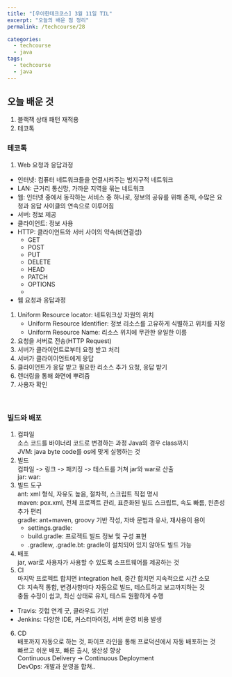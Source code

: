 ```yaml
---
title: "[우아한테크코스] 3월 11일 TIL"
excerpt: "오늘의 배운 점 정리"
permalink: /techcourse/28

categories:
  - techcourse
  - java
tags:
  - techcourse
  - java
---  
```

## 오늘 배운 것
1. 블랙잭 상태 패턴 재적용  
2. 테코톡  

### 테코톡  
1. Web 요청과 응답과정  
- 인터넷: 컴퓨터 네트워크들을 연결시켜주는 범지구적 네트워크  
- LAN: 근거리 통신망, 가까운 지역을 묶는 네트워크  
- 웹: 인터넷 중에서 동작하는 서비스 중 하나로, 정보의 공유를 위해 존재, 수많은 요청과 응답 사이클의 연속으로 이루어짐  
- 서버: 정보 제공  
- 클라이언트: 정보 사용  
- HTTP: 클라이언트와 서버 사이의 약속(비연결성)  
    - GET
    - POST
    - PUT
    - DELETE
    - HEAD
    - PATCH
    - OPTIONS
    - 
- 웹 요청과 응답과정  
1. Uniform Resource locator: 네트워크상 자원의 위치  
    - Uniform Resource Identifier: 정보 리소스를 고유하게 식별하고 위치를 지정   
    - Uniform Resource Name: 리소스 위치에 무관한 유일한 이름  
2. 요청을 서버로 전송(HTTP Request)  
3. 서버가 클라이언트로부터 요청 받고 처리  
4. 서버가 클라이이언트에게 응답  
5. 클라이언트가 응답 받고 필요한 리소스 추가 요청, 응답 받기  
6. 렌더링을 통해 화면에 뿌려줌  
7. 사용자 확인  
<br>  

### 빌드와 배포  
1. 컴파일  
소스 코드를 바이너리 코드로 변경하는 과정 Java의 경우 class까지  
JVM: java byte code를 os에 맞게 실행하는 것  
2. 빌드  
컴파일 -> 링크 -> 패키징 -> 테스트를 거쳐 jar와 war로 산출  
jar: 
war: 
3. 빌드 도구  
ant: xml 형식, 자유도 높음, 절차적, 스크립트 직접 명시  
maven: pox.xml, 전체 프로젝트 관리, 표준화된 빌드 스크립트, 속도 빠름, 읜존성 추가 편리  
gradle: ant+maven, groovy 기반 작성, 자바 문법과 유사, 재사용이 용이  
    - settings.gradle: 
    - build.gradle: 프로젝트 빌드 정보 및 구성 표현  
    - .gradlew, .gradle.bt: gradle이 설치되어 있지 않아도 빌드 가능  
4. 배포  
jar, war로 사용자가 사용할 수 있도록 소프트웨어를 제공하는 것  
5. CI  
마지막 프로젝트 합치면 integration hell, 중간 합치면 지속적으로 시간 소모  
CI: 지속적 통합, 변경사항마다 자동으로 빌드, 테스트하고 보고까지하는 것  
충돌 수정이 쉽고, 최신 상태로 유지, 테스트 원활하게 수행  
- Travis: 깃헙 연계 굿, 클라우드 기반  
- Jenkins: 다양한 IDE, 커스터마이징, 서버 운영 비용 발생  
6. CD  
배포까지 자동으로 하는 것, 파이프 라인을 통해 프로덕션에서 자동 배포하는 것  
빠르고 쉬운 배포, 빠른 출시, 생산성 향상  
Continuous Delivery -> Continuous Deployment  
DevOps: 개발과 운영을 합쳐..

